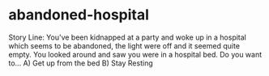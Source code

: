 # abandoned-hospital
Story Line: You've been kidnapped at a party and woke up in a hospital which seems to be abandoned, the light were off and it seemed quite empty. You looked around and saw you were in a hospital bed.
Do you want to...
  A) Get up from the bed
  B) Stay Resting
